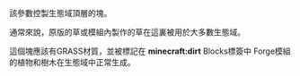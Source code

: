 該參數控製生態域頂層的塊。

通常來說，原版的草或模組內製作的草在這裏被用於大多數生態域。

這個塊應該有GRASS材質，並被標記在 <b>minecraft:dirt</b> Blocks標簽中
Forge模組的植物和樹木在生態域中正常生成。
